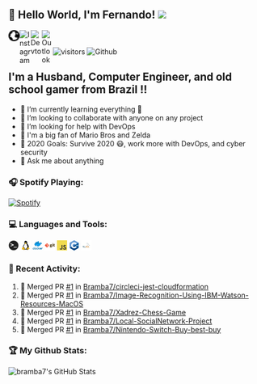 ## 👋 Hello World, I'm Fernando! <img src="https://github.com/TheDudeThatCode/TheDudeThatCode/blob/master/Assets/Earth.gif" width="24px">



<a target="_blank" href="https://www.fbmello.com/"><img align="left" alt="WebPage" width="22px" src="https://raw.githubusercontent.com/iconic/open-iconic/master/svg/globe.svg" /></a>
<a target="_blank" href="https://www.instagram.com/bramba7/"><img align="left" alt="Instagram" width="22px" src="https://cdn.jsdelivr.net/npm/simple-icons@v3/icons/instagram.svg" /></a>
<a target="_blank" href="https://dev.to/bramba7/"><img align="left" alt="Devto" width="22px" src="https://cdn.jsdelivr.net/npm/simple-icons@v3/icons/dev-dot-to.svg" /></a>
<a target="_blank" href="mailto:bramba@outlook.com"><img align="left" alt="Outlook" width="22px" src="https://cdn.jsdelivr.net/npm/simple-icons@3.11.0/icons/microsoftoutlook.svg"/></a>
</br></br>
![visitors](https://visitor-badge.laobi.icu/badge?page_id=bramba7.bramba7)
![Github](https://img.shields.io/github/followers/bramba7?label=Followers&logo=Github)


## I'm a Husband, Computer Engineer, and old school gamer from Brazil !!

- 🌱 I’m currently learning everything 🤣
- 👯 I’m looking to collaborate with anyone on any project
- 🤔 I’m looking for help with DevOps
- 👾 I'm a big fan of Mario Bros and Zelda
- 🥅 2020 Goals: Survive 2020 😷, work more with DevOps, and cyber security
- 💬 Ask me about anything 



### 🎧 Spotify Playing: 

[![Spotify](https://novatorem-delta-roan.vercel.app/api/spotify)](https://open.spotify.com/user/ec2fad88341944d2a0cd0f75e844cc91)


### 💻 Languages and Tools:

<code><img height="20" src="https://raw.githubusercontent.com/github/explore/80688e429a7d4ef2fca1e82350fe8e3517d3494d/topics/terminal/terminal.png"></code>
<code><img height="20" src="https://raw.githubusercontent.com/github/explore/80688e429a7d4ef2fca1e82350fe8e3517d3494d/topics/linux/linux.png"></code>
<code><img height="20" src="https://raw.githubusercontent.com/github/explore/80688e429a7d4ef2fca1e82350fe8e3517d3494d/topics/docker/docker.png"></code>
<code><img height="20" src="https://raw.githubusercontent.com/github/explore/80688e429a7d4ef2fca1e82350fe8e3517d3494d/topics/git/git.png"></code>
<code><img height="20" src="https://raw.githubusercontent.com/github/explore/80688e429a7d4ef2fca1e82350fe8e3517d3494d/topics/javascript/javascript.png"></code>
<code><img height="20" src="https://raw.githubusercontent.com/github/explore/80688e429a7d4ef2fca1e82350fe8e3517d3494d/topics/cpp/cpp.png"></code>
<code><img height="20" src="https://raw.githubusercontent.com/github/explore/80688e429a7d4ef2fca1e82350fe8e3517d3494d/topics/mysql/mysql.png"></code>



### 📃  Recent Activity:
<!--START_SECTION:activity-->
1. 🎉 Merged PR [#1](https://github.com/Bramba7/circleci-jest-cloudformation/pull/1) in [Bramba7/circleci-jest-cloudformation](https://github.com/Bramba7/circleci-jest-cloudformation)
2. 🎉 Merged PR [#1](https://github.com/Bramba7/Image-Recognition-Using-IBM-Watson-Resources-MacOS/pull/1) in [Bramba7/Image-Recognition-Using-IBM-Watson-Resources-MacOS](https://github.com/Bramba7/Image-Recognition-Using-IBM-Watson-Resources-MacOS)
3. 🎉 Merged PR [#1](https://github.com/Bramba7/Xadrez-Chess-Game/pull/1) in [Bramba7/Xadrez-Chess-Game](https://github.com/Bramba7/Xadrez-Chess-Game)
4. 🎉 Merged PR [#1](https://github.com/Bramba7/Local-SocialNetwork-Project/pull/1) in [Bramba7/Local-SocialNetwork-Project](https://github.com/Bramba7/Local-SocialNetwork-Project)
5. 🎉 Merged PR [#1](https://github.com/Bramba7/Nintendo-Switch-Buy-best-buy/pull/1) in [Bramba7/Nintendo-Switch-Buy-best-buy](https://github.com/Bramba7/Nintendo-Switch-Buy-best-buy)
<!--END_SECTION:activity-->


### 🏆 My Github Stats:

<img align="left" alt="bramba7's GitHub Stats" src="https://github-readme-stats.codestackr.vercel.app/api?username=bramba7&show_icons=true&hide_border=true" />

